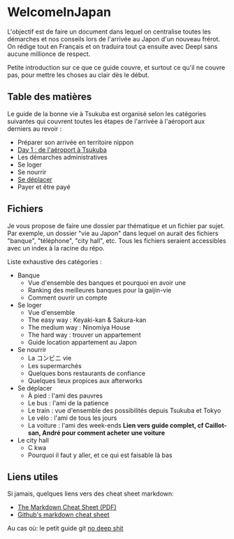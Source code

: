 # WelcomeInJapan

L'objectif est de faire un document dans lequel on centralise toutes les démarches et nos conseils lors de l'arrivée au Japon d'un nouveau frérot. On rédige tout en Français et on traduira tout ça ensuite avec Deepl sans aucune millionce de respect.

Petite introduction sur ce que ce guide couvre, et surtout ce qu'il ne couvre pas, pour mettre les choses au clair dès le début.

## Table des matières

Le guide de la bonne vie à Tsukuba est organisé selon les catégories suivantes qui couvrent toutes les étapes de l'arrivée à l'aéroport aux derniers au revoir :

- Préparer son arrivée en territoire nippon
- [Day 1 : de l'aéroport à Tsukuba](day1/day1.md)
- Les démarches administratives
- Se loger
- Se nourrir
- [Se déplacer](transports/transports.md)
- Payer et être payé

## Fichiers

Je vous propose de faire une dossier par thématique et un fichier par sujet. Par exemple, un dossier "vie au Japon" dans lequel on aurait des fichiers "banque", "téléphone", "city hall", etc. Tous les fichiers seraient accessibles avec un index à la racine du répo.

Liste exhaustive des catégories :

- Banque
  - Vue d'ensemble des banques et pourquoi en avoir une
  - Ranking des meilleures banques pour la gaijin-vie
  - Comment ouvrir un compte
- Se loger
  - Vue d'ensemble
  - The easy way : Keyaki-kan & Sakura-kan
  - The medium way : Ninomiya House
  - The hard way : trouver un appartement
  - Guide location appartement au Japon
- Se nourrir
  - La コンビニ vie
  - Les supermarchés
  - Quelques bons restaurants de confiance
  - Quelques lieux propices aux afterworks
- Se déplacer
  - À pied : l'ami des pauvres
  - Le bus : l'ami de la patience
  - Le train : vue d'ensemble des possibilités depuis Tsukuba et Tokyo
  - Le vélo : l'ami de tous les jours
  - La voiture : l'ami des week-ends **Lien vers guide complet, cf Caillot-san, André pour comment acheter une voiture**
- Le city hall
  - C kwa
  - Pourquoi il faut y aller, et ce qui est faisable là bas

## Liens utiles

Si jamais, quelques liens vers des cheat sheet markdown:

- [The Markdown Cheat Sheet (PDF)](https://padomi.id.lv/PRG/par__/Markdown-Cheat-Sheet.pdf)
- [Github's markdown cheat sheet](https://github.com/adam-p/markdown-here/wiki/Markdown-Cheatsheet)

Au cas où: le petit guide git [no deep shit](https://rogerdudler.github.io/git-guide/)
